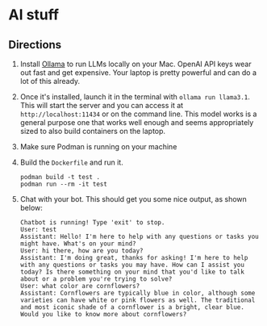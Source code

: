 # AI stuff

## Directions
1. Install [Ollama](https://ollama.com/) to run LLMs locally on your Mac.  OpenAI API keys wear out fast and get expensive.  Your laptop is pretty powerful and can do a lot of this already.
2. Once it's installed, launch it in the terminal with `ollama run llama3.1`.  This will start the server and you can access it at `http://localhost:11434` or on the command line.  This model works is a general purpose one that works well enough and seems appropriately sized to also build containers on the laptop.
3. Make sure Podman is running on your machine
4. Build the `Dockerfile` and run it.

    ```shell
    podman build -t test .
    podman run --rm -it test
    ```

5. Chat with your bot.  This should get you some nice output, as shown below:

    ```plaintext
    Chatbot is running! Type 'exit' to stop.
    User: test
    Assistant: Hello! I'm here to help with any questions or tasks you might have. What's on your mind?
    User: hi there, how are you today?
    Assistant: I'm doing great, thanks for asking! I'm here to help with any questions or tasks you may have. How can I assist you today? Is there something on your mind that you'd like to talk about or a problem you're trying to solve?
    User: what color are cornflowers?
    Assistant: Cornflowers are typically blue in color, although some varieties can have white or pink flowers as well. The traditional and most iconic shade of a cornflower is a bright, clear blue. Would you like to know more about cornflowers?
    ```
